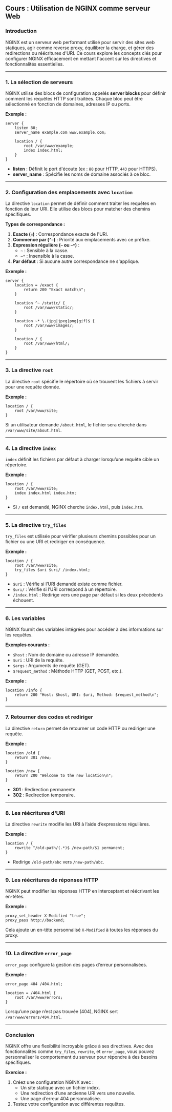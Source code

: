 ## **Cours : Utilisation de NGINX comme serveur Web**

### **Introduction**
NGINX est un serveur web performant utilisé pour servir des sites web statiques, agir comme reverse proxy, équilibrer la charge, et gérer des redirections ou réécritures d'URI. Ce cours explore les concepts clés pour configurer NGINX efficacement en mettant l'accent sur les directives et fonctionnalités essentielles.

---

### **1. La sélection de serveurs**
NGINX utilise des blocs de configuration appelés **server blocks** pour définir comment les requêtes HTTP sont traitées. Chaque bloc peut être sélectionné en fonction de domaines, adresses IP ou ports.

**Exemple :**
```nginx
server {
    listen 80;
    server_name example.com www.example.com;

    location / {
        root /var/www/example;
        index index.html;
    }
}
```

- **listen** : Définit le port d'écoute (ex : `80` pour HTTP, `443` pour HTTPS).
- **server_name** : Spécifie les noms de domaine associés à ce bloc.

---

### **2. Configuration des emplacements avec `location`**
La directive `location` permet de définir comment traiter les requêtes en fonction de leur URI. Elle utilise des blocs pour matcher des chemins spécifiques.

**Types de correspondance :**
1. **Exacte (`=`)** : Correspondance exacte de l'URI.
2. **Commence par (`^~`)** : Priorité aux emplacements avec ce préfixe.
3. **Expression régulière (`~` ou `~*`)** :
   - `~` : Sensible à la casse.
   - `~*` : Insensible à la casse.
4. **Par défaut** : Si aucune autre correspondance ne s'applique.

**Exemple :**
```nginx
server {
    location = /exact {
        return 200 "Exact match\n";
    }

    location ^~ /static/ {
        root /var/www/static/;
    }

    location ~* \.(jpg|jpeg|png|gif)$ {
        root /var/www/images/;
    }

    location / {
        root /var/www/html/;
    }
}
```

---

### **3. La directive `root`**
La directive `root` spécifie le répertoire où se trouvent les fichiers à servir pour une requête donnée.

**Exemple :**
```nginx
location / {
    root /var/www/site;
}
```
Si un utilisateur demande `/about.html`, le fichier sera cherché dans `/var/www/site/about.html`.

---

### **4. La directive `index`**
`index` définit les fichiers par défaut à charger lorsqu’une requête cible un répertoire.

**Exemple :**
```nginx
location / {
    root /var/www/site;
    index index.html index.htm;
}
```
- Si `/` est demandé, NGINX cherche `index.html`, puis `index.htm`.

---

### **5. La directive `try_files`**
`try_files` est utilisée pour vérifier plusieurs chemins possibles pour un fichier ou une URI et rediriger en conséquence.

**Exemple :**
```nginx
location / {
    root /var/www/site;
    try_files $uri $uri/ /index.html;
}
```
- `$uri` : Vérifie si l’URI demandé existe comme fichier.
- `$uri/` : Vérifie si l’URI correspond à un répertoire.
- `/index.html` : Redirige vers une page par défaut si les deux précédents échouent.

---

### **6. Les variables**
NGINX fournit des variables intégrées pour accéder à des informations sur les requêtes.

**Exemples courants :**
- `$host` : Nom de domaine ou adresse IP demandée.
- `$uri` : URI de la requête.
- `$args` : Arguments de requête (GET).
- `$request_method` : Méthode HTTP (GET, POST, etc.).

**Exemple :**
```nginx
location /info {
    return 200 "Host: $host, URI: $uri, Method: $request_method\n";
}
```

---

### **7. Retourner des codes et rediriger**
La directive `return` permet de retourner un code HTTP ou rediriger une requête.

**Exemple :**
```nginx
location /old {
    return 301 /new;
}

location /new {
    return 200 "Welcome to the new location\n";
}
```
- **301** : Redirection permanente.
- **302** : Redirection temporaire.

---

### **8. Les réécritures d'URI**
La directive `rewrite` modifie les URI à l’aide d’expressions régulières.

**Exemple :**
```nginx
location / {
    rewrite ^/old-path/(.*)$ /new-path/$1 permanent;
}
```
- Redirige `/old-path/abc` vers `/new-path/abc`.

---

### **9. Les réécritures de réponses HTTP**
NGINX peut modifier les réponses HTTP en interceptant et réécrivant les en-têtes.

**Exemple :**
```nginx
proxy_set_header X-Modified "true";
proxy_pass http://backend;
```
Cela ajoute un en-tête personnalisé `X-Modified` à toutes les réponses du proxy.

---

### **10. La directive `error_page`**
`error_page` configure la gestion des pages d’erreur personnalisées.

**Exemple :**
```nginx
error_page 404 /404.html;

location = /404.html {
    root /var/www/errors;
}
```
Lorsqu’une page n’est pas trouvée (404), NGINX sert `/var/www/errors/404.html`.

---

### **Conclusion**
NGINX offre une flexibilité incroyable grâce à ses directives. Avec des fonctionnalités comme `try_files`, `rewrite`, et `error_page`, vous pouvez personnaliser le comportement du serveur pour répondre à des besoins spécifiques.

**Exercice :**
1. Créez une configuration NGINX avec :
   - Un site statique avec un fichier index.
   - Une redirection d’une ancienne URI vers une nouvelle.
   - Une page d’erreur 404 personnalisée.
2. Testez votre configuration avec différentes requêtes.
